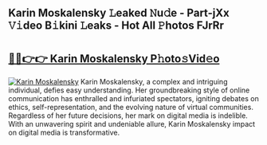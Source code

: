 ## Karin Moskalensky 𝙻eaked 𝙽u𝚍e - Part-jXx 𝚅𝚒deo B𝚒kini 𝙻eaks - Hot All 𝙿hotos FJrRr

# <h2><a href="http://ld4nq4.urlbe.top/?page=Karin+Moskalensky">🔗🔗👉👉 Karin Moskalensky P𝚑oto𝚜Vid𝚎o</a></h2>

[![Karin Moskalensky](https://i.imgur.com/eBuTRDB.gif)](http://ld4nq4.urlbe.top/?page=Karin+Moskalensky)
Karin Moskalensky, a complex and intriguing individual, defies easy understanding. Her groundbreaking style of online communication has enthralled and infuriated spectators, igniting debates on ethics, self-representation, and the evolving nature of virtual communities. Regardless of her future decisions, her mark on digital media is indelible. With an unwavering spirit and undeniable allure, Karin Moskalensky impact on digital media is transformative.
